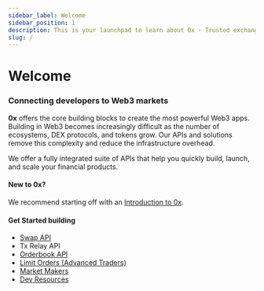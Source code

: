 ```yaml
---
sidebar_label: Welcome
sidebar_position: 1
description: This is your launchpad to learn about 0x - Trusted exchange infrastructure for the internet
slug: /
---
```


# Welcome


### Connecting developers to Web3 markets

**0x** offers the core building blocks to create the most powerful Web3 apps. Building in Web3 becomes increasingly difficult as the number of ecosystems, DEX protocols, and tokens grow. Our APIs and solutions remove this complexity and reduce the infrastructure overhead.

We offer a fully integrated suite of APIs that help you quickly build, launch, and scale your financial products. 

#### New to 0x?

We recommend starting off with an [Introduction to 0x](/introduction/introduction-to-0x). 

#### Get Started building
- [Swap API](/0x-swap-api/introduction)
- Tx Relay API
- [Orderbook API](0x-orderbook-api/introduction)
- [Limit Orders (Advanced Traders)](/0x-limit-orders/docs/introduction)
- [Market Makers](/market-makers/docs/introduction)
- [Dev Resources](/category/developer-resources)